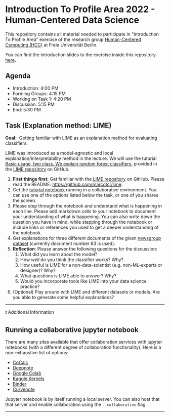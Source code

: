 # Introduction To Profile Area 2022 - Human-Centered Data Science
This repository contains all material needed to participate in "Introduction To Profile Area" exercise of the research group [Human-Centered Computing (HCC)][1] at Freie Universität Berlin.

You can find the introduction slides to the exercise inside this repository [here](./intro_slides.pdf).

## Agenda
- Introduction: 4:00 PM
- Forming Groups: 4:15 PM
- Working on Task 1: 4:20 PM
- Discussion: 5:15 PM
- End: 5:30 PM


## Task (Explanation method: LIME)

**Goal:**&nbsp; Getting familiar with LIME as an explanation method for evaluating classifiers.

LIME was introduced as a model-agnostic and local explanation/interpretability method in the lecture. We will use the tutorial [Basic usage, two class. We explain random forest classifiers.](https://marcotcr.github.io/lime/tutorials/Lime%20-%20basic%20usage%2C%20two%20class%20case.html) provided in the [LIME repository](https://github.com/marcotcr/lime) on GitHub.

1. **First things first:** Get familiar with the [LIME repository](https://github.com/marcotcr/lime) on GitHub. Please read the README: https://github.com/marcotcr/lime.
2. Get the [tutorial notebook](./LIME_tutorial_notebook.ipynb) running in a collaborative environment. You can use one of the options listed below the task, or one of you shares the screen.
3. Please step through the notebook and understand what is happening in each line. Please add markdown cells to your notebook to document your understanding of what is happening. You can also write down the question you have in mind, while stepping through the notebook or include links or references you used to get a deeper understanding of the notebook.
4. Get explanations for three different documents of the given [newsgroup dataset](https://scikit-learn.org/0.19/datasets/twenty_newsgroups.html) (currently document number 83 is used).
5. **Reflection**: Please answer the following questions for the discussion: 
    1. What did you learn about the model?
    2. How _well_ do you think the classifier works? Why?
    3. How useful is LIME for a non-data-scientist (e.g. non-ML-experts or designer)? Why?
    4. What questions is LIME able to answer? Why?
    5. Would you incorporate tools like LIME into your data science practice?
6. (Optional) Play around with LIME and different datasets or models. Are you able to generate some helpful explanations?


***
❗ Additional Information
## Running a collaborative jupyter notebook
There are many sites available that offer collaboration services with jupyter notebooks (with a different degree of collaboration functionality). Here is a non-exhaustive list of options:
- [CoCalc](https://cocalc.com/features/jupyter-notebook)
- [Deepnote](https://deepnote.com/)
- [Google Colab](https://colab.research.google.com/)
- [Kaggle Kernels](https://www.kaggle.com/code)
- [Binder](https://mybinder.org/)
- [Curvenote](https://curvenote.com/)

Jupyter notebook is by itself running a local server. You can also host that that server and enable collaboration using the `--collaborative` flag.
***


[1]:	https://www.mi.fu-berlin.de/en/inf/groups/hcc/index.html
